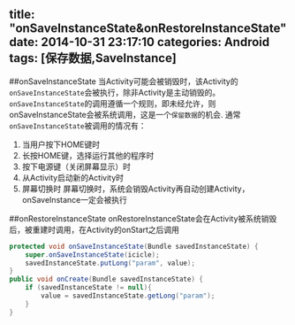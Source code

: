 title: "onSaveInstanceState&onRestoreInstanceState"
date: 2014-10-31 23:17:10
categories: Android
tags: [保存数据,SaveInstance]
---
<!--more-->
##onSaveInstanceState
当Activity可能会被销毁时，该Activity的`onSaveInstanceState`会被执行，除非Activity是主动销毁的。`onSaveInstanceState`的调用遵循一个规则，即未经允许，则onSaveInstanceState会被系统调用，这是一个`保留数据`的机会.
通常`onSaveInstanceState`被调用的情况有：
1. 当用户按下HOME键时
2. 长按HOME键，选择运行其他的程序时
3. 按下电源键（关闭屏幕显示）时
4. 从Activity启动新的Activity时
5. 屏幕切换时
	屏幕切换时，系统会销毁Activity再自动创建Activity，onSaveInstance一定会被执行

##onRestoreInstanceState
onRestoreInstanceState会在Activity被系统销毁后，被重建时调用，在Activity的onStart之后调用
```java
protected void onSaveInstanceState(Bundle savedInstanceState) {
    super.onSaveInstanceState(icicle);
    savedInstanceState.putLong("param", value);
}
public void onCreate(Bundle savedInstanceState) {
    if (savedInstanceState != null){
        value = savedInstanceState.getLong("param");
    }
}
```